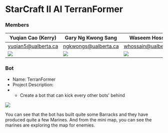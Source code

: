 # StarCraft II AI TerranFormer

### Members
|Yuqian Cao (Kerry)|Gary Ng Kwong Sang|Waseem Hossain|Carter Sabadash|
|---|---|---|---|
|yuqian5@ualberta.ca|ngkwongs@ualberta.ca|whossain@ualberta.ca|sabadash@ualberta.ca
|[![](https://i.imgur.com/DBXJ0du.jpg)]()|[![](https://i.imgur.com/wkyF9TU.jpg)]()|[![](https://i.imgur.com/LbpySCU.png)]()|[![](https://i.imgur.com/cjw0gfT.jpg)]()|

### Bot
* Name: TerranFormer
* Project Description:
* * Create a bot that can kick every other bots' behind

[![](https://i.imgur.com/fIpSwVF.jpg)]()

You can see that the bot has built quite some Barracks and they have produced quite a few Marines. And from the mini map, you can see the marines are exploring the map for enemies.